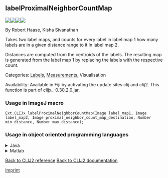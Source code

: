 ## labelProximalNeighborCountMap
<img src="images/mini_empty_logo.png"/><img src="images/mini_empty_logo.png"/><img src="images/mini_clijx_logo.png"/><img src="images/mini_empty_logo.png"/>

By Robert Haase, Kisha Sivanathan

Takes two label maps, and counts for every label in label map 1 how many labels are in a given distance range to it in label map 2.

Distances are computed from the centroids of the labels. The resulting map is generated from the label map 1 by replacing the labels with the respective count.

Categories: [Labels](https://clij.github.io/clij2-docs/reference__label), [Measurements](https://clij.github.io/clij2-docs/reference__measurement), Visualisation

Availability: Available in Fiji by activating the update sites clij and clij2.
This function is part of clijx_-0.30.2.0.jar.

### Usage in ImageJ macro
```
Ext.CLIJx_labelProximalNeighborCountMap(Image label_map1, Image label_map2, Image proximal_neighbor_count_map_destination, Number min_distance, Number max_distance);
```


### Usage in object oriented programming languages



<details>

<summary>
Java
</summary>
<pre class="highlight">// init CLIJ and GPU
import net.haesleinhuepf.clijx.CLIJx;
import net.haesleinhuepf.clij.clearcl.ClearCLBuffer;
CLIJx clijx = CLIJx.getInstance();

// get input parameters
ClearCLBuffer label_map1 = clijx.push(label_map1ImagePlus);
ClearCLBuffer label_map2 = clijx.push(label_map2ImagePlus);
proximal_neighbor_count_map_destination = clijx.create(label_map1);
float min_distance = 1.0;
float max_distance = 2.0;
</pre>

<pre class="highlight">
// Execute operation on GPU
clijx.labelProximalNeighborCountMap(label_map1, label_map2, proximal_neighbor_count_map_destination, min_distance, max_distance);
</pre>

<pre class="highlight">
// show result
proximal_neighbor_count_map_destinationImagePlus = clijx.pull(proximal_neighbor_count_map_destination);
proximal_neighbor_count_map_destinationImagePlus.show();

// cleanup memory on GPU
clijx.release(label_map1);
clijx.release(label_map2);
clijx.release(proximal_neighbor_count_map_destination);
</pre>

</details>



<details>

<summary>
Matlab
</summary>
<pre class="highlight">% init CLIJ and GPU
clijx = init_clatlabx();

% get input parameters
label_map1 = clijx.pushMat(label_map1_matrix);
label_map2 = clijx.pushMat(label_map2_matrix);
proximal_neighbor_count_map_destination = clijx.create(label_map1);
min_distance = 1.0;
max_distance = 2.0;
</pre>

<pre class="highlight">
% Execute operation on GPU
clijx.labelProximalNeighborCountMap(label_map1, label_map2, proximal_neighbor_count_map_destination, min_distance, max_distance);
</pre>

<pre class="highlight">
% show result
proximal_neighbor_count_map_destination = clijx.pullMat(proximal_neighbor_count_map_destination)

% cleanup memory on GPU
clijx.release(label_map1);
clijx.release(label_map2);
clijx.release(proximal_neighbor_count_map_destination);
</pre>

</details>



[Back to CLIJ2 reference](https://clij.github.io/clij2-docs/reference)
[Back to CLIJ2 documentation](https://clij.github.io/clij2-docs)

[Imprint](https://clij.github.io/imprint)
